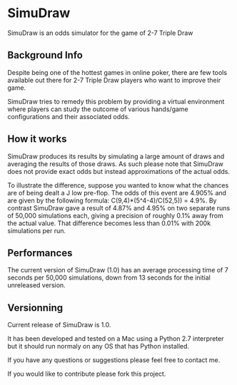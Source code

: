 SimuDraw
========

SimuDraw is an odds simulator for the game of 2-7 Triple Draw


## Background Info

Despite being one of the hottest games in online poker, there are few tools available out there for 2-7 Triple Draw players who want to improve their game.

SimuDraw tries to remedy this problem by providing a virtual environment where players can study the outcome of various hands/game configurations and their associated odds.


## How it works

SimuDraw produces its results by simulating a large amount of draws and averaging the results of those draws.  As such please note that SimuDraw does not provide exact odds but instead approximations of the actual odds.

To illustrate the difference, suppose you wanted to know what the chances are of being dealt a J low pre-flop.  The odds of this event are 4.905% and are given by the following formula: C(9,4)*(5^4-4)/C(52,5)) = 4.9%. By contrast SimuDraw gave a result of 4.87% and 4.95% on two separate runs of 50,000 simulations each, giving a precision of roughly 0.1% away from the actual value.  That difference becomes less than 0.01% with 200k simulations per run.


## Performances

The current version of SimuDraw (1.0) has an average processing time of 7 seconds per 50,000 simulations, down from 13 seconds for the initial unreleased version.

## Versionning

Current release of SimuDraw is 1.0. 

It has been developed and tested on a Mac using a Python 2.7 interpreter but it should run normaly on any OS that has Python installed.




If you have any questions or suggestions please feel free to contact me. 

If you would like to contribute please fork this project.

